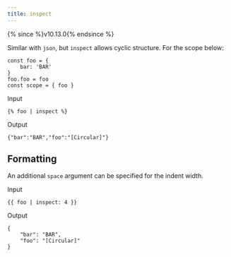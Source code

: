 ```yaml
---
title: inspect
---
```


{% since %}v10.13.0{% endsince %}

Similar with `json`, but `inspect` allows cyclic structure. For the scope below:

```
const foo = {
    bar: 'BAR'
}
foo.foo = foo
const scope = { foo }
```

Input
```liquid
{% foo | inspect %}
```

Output
```text
{"bar":"BAR","foo":"[Circular]"}
```

## Formatting

An additional `space` argument can be specified for the indent width.

Input
```liquid
{{ foo | inspect: 4 }}
```

Output
```text
{
    "bar": "BAR",
    "foo": "[Circular]"
}
```
